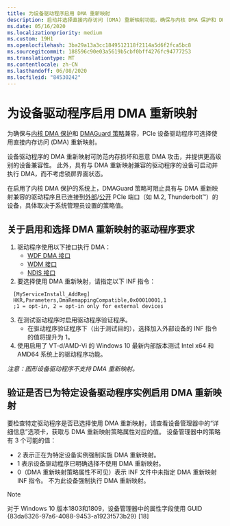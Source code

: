 ```yaml
---
title: 为设备驱动程序启用 DMA 重新映射
description: 启动并选择直接内存访问 (DMA) 重新映射功能，确保与内核 DMA 保护和 DMAGuard 策略兼容
ms.date: 05/16/2020
ms.localizationpriority: medium
ms.custom: 19H1
ms.openlocfilehash: 3ba29a13a3cc1849512118f2114a5d6f2fca5bc8
ms.sourcegitcommit: 188596c90e03a5619b5cbf0bff4276fc94777253
ms.translationtype: MT
ms.contentlocale: zh-CN
ms.lasthandoff: 06/08/2020
ms.locfileid: "84530242"
---
```

# <a name="enabling-dma-remapping-for-device-drivers"></a>为设备驱动程序启用 DMA 重新映射

为确保与[内核 DMA 保护](https://docs.microsoft.com/windows/security/information-protection/kernel-dma-protection-for-thunderbolt)和 [DMAGuard 策略](https://docs.microsoft.com/windows/client-management/mdm/policy-csp-dmaguard#dmaguard-deviceenumerationpolicy)兼容，PCIe 设备驱动程序可选择使用直接内存访问 (DMA) 重新映射。

设备驱动程序的 DMA 重新映射可防范内存损坏和恶意 DMA 攻击，并提供更高级别的设备兼容性。 此外，具有与 DMA 重新映射兼容的驱动程序的设备可启动并执行 DMA，而不考虑锁屏界面状态。

在启用了内核 DMA 保护的系统上，DMAGuard 策略可阻止具有与 DMA 重新映射兼容的驱动程序且已连接到[外部](https://docs.microsoft.com/windows-hardware/drivers/pci/dsd-for-pcie-root-ports#identifying-externally-exposed-pcie-root-ports)/[公开](https://docs.microsoft.com/windows-hardware/drivers/pci/dsd-for-pcie-root-ports#identifying-internal-pcie-ports-accessible-to-users-and-requiring-dma-protection) PCIe 端口（如 M.2, Thunderbolt™）的设备，具体取决于系统管理员设置的策略值。

## <a name="driver-requirements-for-enabling-and-opting-into-dma-remapping"></a>关于启用和选择 DMA 重新映射的驱动程序要求

1. 驱动程序使用以下接口执行 DMA：
    * [WDF DMA 接口](https://docs.microsoft.com/windows-hardware/drivers/wdf/introduction-to-dma-in-windows-driver-framework)
    * [WDM 接口](https://docs.microsoft.com/windows-hardware/drivers/ddi/wdm/)
    * [NDIS 接口](https://docs.microsoft.com/windows-hardware/drivers/ddi/_netvista/)
2. 要选择使用 DMA 重新映射，请指定以下 INF 指令：

  ```inf
    [MyServiceInstall_AddReg]
    HKR,Parameters,DmaRemappingCompatible,0x00010001,1
    ;1 = opt-in, 2 = opt-in only for external devices
  ```

3. 在测试驱动程序时启用驱动程序验证程序。
    * 在驱动程序验证程序下（出于测试目的），选择加入外部设备的 INF 指令的值将提升为 1。
4. 使用启用了 VT-d/AMD-Vi 的 Windows 10 最新内部版本测试 Intel x64 和 AMD64 系统上的驱动程序功能。

_注意：图形设备驱动程序不支持 DMA 重新映射。_

## <a name="validating-that-dma-remapping-is-enabled-for-a-specific-device-driver-instance"></a>验证是否已为特定设备驱动程序实例启用 DMA 重新映射

要检查特定驱动程序是否已选择使用 DMA 重新映射，请查看设备管理器中的“详细信息”选项卡，获取与 DMA 重新映射策略属性对应的值。 设备管理器中的策略有 3 个可能的值：

* 2 表示正在为特定设备实例强制实施 DMA 重新映射。
* 1 表示设备驱动程序已明确选择不使用 DMA 重新映射。
* 0（DMA 重新映射策略属性不可见）表示 INF 文件中未指定 DMA 重新映射 INF 指令。 不为此设备强制执行 DMA 重新映射。

>[!NOTE]
> 对于 Windows 10 版本1803和1809，设备管理器中的属性字段使用 GUID {83da6326-97a6-4088-9453-a1923f573b29} [18]
